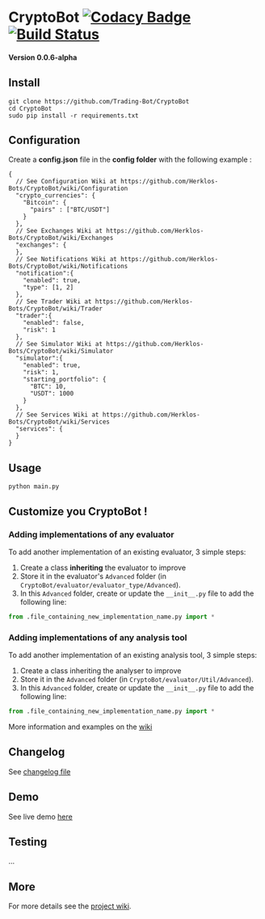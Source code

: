 # CryptoBot [![Codacy Badge](https://api.codacy.com/project/badge/Grade/c83a127c42ba4a389ca86a92fba7c53c)](https://www.codacy.com/app/paul.bouquet/CryptoBot?utm_source=github.com&amp;utm_medium=referral&amp;utm_content=Trading-Bot/CryptoBot&amp;utm_campaign=Badge_Grade) [![Build Status](https://api.travis-ci.org/Trading-Bot/CryptoBot.svg?branch=dev)](https://travis-ci.org/Trading-Bot/CryptoBot)
#### Version 0.0.6-alpha
## Install
```
git clone https://github.com/Trading-Bot/CryptoBot
cd CryptoBot
sudo pip install -r requirements.txt
```

## Configuration
Create a **config.json** file in the **config folder** with the following example :
```
{
  // See Configuration Wiki at https://github.com/Herklos-Bots/CryptoBot/wiki/Configuration
  "crypto_currencies": {
    "Bitcoin": {
      "pairs" : ["BTC/USDT"]
    }
  },
  // See Exchanges Wiki at https://github.com/Herklos-Bots/CryptoBot/wiki/Exchanges
  "exchanges": {
  },
  // See Notifications Wiki at https://github.com/Herklos-Bots/CryptoBot/wiki/Notifications
  "notification":{
    "enabled": true,
    "type": [1, 2]
  },
  // See Trader Wiki at https://github.com/Herklos-Bots/CryptoBot/wiki/Trader
  "trader":{
    "enabled": false,
    "risk": 1
  },
  // See Simulator Wiki at https://github.com/Herklos-Bots/CryptoBot/wiki/Simulator
  "simulator":{
    "enabled": true,
    "risk": 1,
    "starting_portfolio": {
      "BTC": 10,
      "USDT": 1000
    }
  },
  // See Services Wiki at https://github.com/Herklos-Bots/CryptoBot/wiki/Services
  "services": {
  }
}
```
## Usage
```
python main.py
```
## Customize you CryptoBot !
### Adding implementations of any evaluator

To add another implementation of an existing evaluator, 3 simple steps:
1. Create a class **inheriting** the evaluator to improve
2. Store it in the evaluator's ```Advanced``` folder (in ```CryptoBot/evaluator/evaluator_type/Advanced```).
3. In this ```Advanced``` folder, create or update the ```__init__.py``` file to add the following line:
```python
from .file_containing_new_implementation_name.py import *
```
### Adding implementations of any analysis tool

To add another implementation of an existing analysis tool, 3 simple steps:
1. Create a class inheriting the analyser to improve
2. Store it in the ```Advanced``` folder (in ```CryptoBot/evaluator/Util/Advanced```).
3. In this ```Advanced``` folder, create or update the ```__init__.py``` file to add the following line:
```python
from .file_containing_new_implementation_name.py import *
```

More information and examples on the [wiki](https://github.com/Trading-Bot/CryptoBot/wiki/Customize-your-CryptoBot)

## Changelog
See [changelog file](https://github.com/Trading-Bot/CryptoBot/tree/master/docs/CHANGELOG.md)

## Demo
See live demo [here](https://twitter.com/HerklosBotCrypt)

## Testing
...

## More
For more details see the [project wiki](https://github.com/Herklos-Bots/CryptoBot/wiki).
